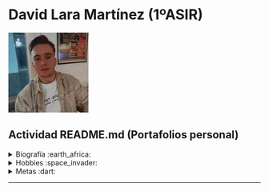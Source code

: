 # David Lara Martínez (1ºASIR)
![me](https://github.com/DavidLaraMartinez/1-ASIR/blob/main/WhatsApp%20Image%202023-03-01%20at%2018.38.56%20(4).jpeg?raw=true)
## Actividad README.md (Portafolios personal)

<details><summary>Biografía :earth_africa: </summary>
<p>
  
 Soy **David Lara Martínez**, nací en Córdoba hace 24 años (15/05/2000) . Vivo en el Sector Sur donde me crié y realizé la Educación Primaria, E.S.O y Bachillerato de Ciencias Sociales. 

 Siempre he sido muy responsable en los estudios para aprobar todo a la primera, menos matemáticas e inglés, que siempre fueron mis "**_talones de Aquiles_**". Esta dificultad por estas áreas, hizo que no me decantará por estudiar Bachillerato de Ciencias o una Ingienería Informática, a pesar de ser mi grandes hobbies, los PCs y los videojuegos. Por lo tanto, sin saber muy bien que estudiar tras Selectividad, elegí meterme en el Grado de Educación Primaria en la UCO, simplemente porque mi mejor amigo fue allí.

 Pasaron los 4 años y sin mucha complejidad, me especializé en la mención de Educación Física, simplemente porque en ese momento tenía más salidas laborales dentro de las diferentes especializaciones de la docencia (_no era ni soy muy fan de hacer deporte, pero tenía que comer de algo_). Además, para obtener el título de Grado, necesitas sí o sí, tener el B1 de un idioma. Como mencioné antes el inglés no es mi fuerte para nada, por lo que opté obtenerlo por Aptis porque tenía fama de ser muy sencillo obtener la certificación B1, sin embargo, logré un B2 :top: .

 Cuando vas terminando el Grado y una vez concluido, te das cuenta de la realidad de la docencia, que básicamente es opositar o trabajar en colegios concertados / privados (_que en su mayoría son de índole católica_) por lo que yo no tengo acceso a ellos puesto que requiere un curso especializado en religión (DECA).

 Debido a esto, mi objetivo durante el primer año tras terminar el Grado fue ganar puntos para la oposición y realizé el Máster en Neuropedagogía, Creatividad y Gestión de la Capacidad y el Talento. (_Donde conocí a mi actual pareja :heart:_), además del Máster, realicé varidad de cursos, para sumar más y más puntos, gastando más y más dinero. Spoiler: las oposicione son una estafa piramidal.

 Y además, mientras trabajaba para ganar algo de dinero por primera vez para equilibrar los gastos. 

 Trabajé en:
* Aulas matinales.
* Comedores escolares.
* Extraescolares.
  * Robótica.
  * Multideporte.
  * Zumba _(durante un mes, no sé ni como conseguí el puesto)_.
* Escuela de verano.

 El año siguiente tras el máster, tras conseguir el máximo de puntos por méritos, era año de oposición. Por lo que me apunté a una academía para opositar por la especialidad de Educación Física porque tenía más salidas como mencioné antes. Fue un año duro, trabajando y estudiando un temario todo relacionado con deporte, condición física, etc. (_me costó más de lo normal porque no es un temario que me pasionara_), por otro lado, también había que preparar la defensa oral ante el tribunal. 

 Preparé 20/25 temas, no me dió tiempo a todos porque los trabajos me quitaban mucho tiempo, para ser el primer año, creo que estaba bien llevar casi todos. Finalmente el 22 de junio fui a Huelva a examinarme. De 3 bolas (_una con cada tema_) solo salió una que me sabía, escogí esta, pero no salió muy bien la cosa y aprobé con un 5.3, pero a día de hoy, hay un embudo de interinos que es una locura y como no saques mínimo 9.5 o así no tienes oportunidad ni de que te llamen de bolsa, una auténtica barbaridad.

 Tras este varapalo, y no muy ilusionado por dedicarme a la enseñanza y volver a repetir el proceso de oposición, una y otra vez, hasta conseguir con 35 años una plaza, busqué un grado superior de lo que me pasionaba, que era la informática, por ello, elegí DAW, DAM y ASIR, quería entrar en uno de los tres. A partir de aquí, tengo grandes expectativas porque conozco bastante gente de este sector como ahora contaré en la siguiente sección que me apoyaron en la decisión, creo que tengo bastante más posibilidad de empleo que seguir en la estafa de la oposición.

Perdón por la chapa :tired_face:

</p>
</details>

<details><summary>Hobbies :space_invader: </summary>
<p>

![me](https://blz-contentstack-images.akamaized.net/v3/assets/bltf408a0557f4e4998/blt550de4965b72a19e/60d38b911aa3190f6b80e14d/38841-1.png?imwidth=320&imdensity=2.625)
 
 En cuanto a mis hobbies, tengo un hermano 10 años mayor que yo, por lo que desde que soy pequeño he tenido a alguien que me enseñara a jugar a la Playstation 1, Gameboy Color, PC, etc. Él siempre ha sido muy casero y ha preferido jugar los videojuegos antes que salir de fiesta, al igual que yo. 

 Mi hermano, en su época jugaba [Counter Strike 1.6](https://www.counter-strike.net/), [League of Legends Season 2](https://www.leagueoflegends.com/es-es/), [World of Warcraft: Wrath of the Lich King](https://worldofwarcraft.blizzard.com/es-es/). Ya en su día cuando él no estaba en casa me metía en su cuenta del WoW para levearme un mago, tranquilamente, en aquel entonces jugaba solo ya que tenía 8-9 años y no me enteraba de nada. Puedo decir que el WoW es el juego que más horas le echado y le sigo echando con mucha diferencia al resto. En mi adolescencia, en la E.S.O, me alejé del PC porque era muy caro tener uno para mí y otro para mi hermano por lo que yo jugaba a la PS3 y PS4 con mis compañeros de clase, al CoD: Black Ops 2 y al FIFA recuerdo. Sin embargo, todo cambio en 1º Bachillerato donde me compraron mi primer PC gaming caro.

 Cuando tuve mi primer PC personal y potente para jugar a videojuegos que no fuera en consola, volví al WoW. Empecé a juntarme otra vez con mi hermano para jugar y con su grupo de amigos que me sacan perfectamente 10-12 años cada uno, pero que a día de hoy son mis amigos también. Cada uno desde un punto de España; Valladolid, Valencia, Madrid, Cádiz, Santander, Granada, nosotros de Córdoba, ... desde 2017 que me empecé a juntar con ellos por Discord he estado jugando casi todos los días al WoW o cualquier otro juego chorra que se nos ocurriera. Lo más importante de aquí y que me sirve para la decisión de estar en este Grado Superior, es que todos estos amigos, trabajan con algo relacionado con la informática: administradores de redes, programadores, ciberseguridad, etc. Tenemos de todo en el grupo de amigos. Por lo que me sirven de motivación (tienen buenos empleos) y de ayuda para cuando tenga cualquier tipo de duda. Además, mi cuñado también es Ingienero Informático, por lo que estoy rodeado de informáticos, era el único junto a mi hermano de todo el grupo que no estaba trabajando/estudiando algo de esto, hasta ahora.

 Otro de mis grandes hobbies es el fútbol, pero verlo, jugarlo no que me canso. Soy socio del [Córdoba C.F](https://cordobacf.com/) desde hace 13 temporadas. Siempre voy con mi padre a ver los partidos.

 También tengo amigos fuera del Discord aquí en Córdoba. Estos si son de mi edad. Por lo que los findes me gusta desconectar y salir a tomar algo de chill con ellos, echar unos dardos o billar, etc. Fiesta no, no soy nada fiestero, además, ni bebo, ni fumo, creo que me he tomado 5 cubatas en toda mi vida.

Lo último, no es un hobbie, es mi pareja, pero la pongo en este apartado porque también paso  tiempo con ella, antes nos veiamos en el trabajo todos los días porque trabajamos en el mismo aula matinal, ahora estoy esperando que me llamen de ese mismo colegio por las mañanas para tener algo de ingresos porque ahora mismo a día de hoy no tengo nada de curro, debido a que en lo único que estaba fijo era en los trabajos de tarde que los he tenido que descartar por hacer ASIR. A ella ahora solo la veo los findes.

</p>
</details>

<details><summary>Metas :dart: </summary>
<p>

 Mis metas son un poco exigentes por la edad que tengo, me meto mucha presión a mi mismo porque tengo 24 años y no tengo todavía un trabajo "digno" y me estoy reciclando, me siento un poco mal en ese aspecto conmigo mismo, por eso quiero dar lo mejor de mi en este curso y en las práctica de las empresas, para poder obtener el primer empleo lo antes posible.

| A corto plazo                                                              | A largo plazo                                                                             |
|               ----------                                                   | ----------                                                                                |
| Jugar menos a World of Warcraft                                            | Estilo de vida más saludable: gym, leer, autodidácta.                                     |
| Adquir buenas bases estos dos años y hacer un buen papel en las prácticas. | Ser un buen profesional.                                                                  |
| Encontrar trabajo para las mañanas para generar algo de ingresos.          | Conseguir estabilidad lo antes posible (un primer empleo en el mundo de la informática).  |

Como bien dicen los Goblins en el WoW 
<audio controls>
  <source src="https://raw.githubusercontent.com/usuario/repositorio/ruta_al_archivo/audio.mp3" type="audio/mpeg">
</audio>
: 
> "El tiempo es oro colega"
</p>
</details>

***
